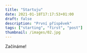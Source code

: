 ```yaml
---
title: "Startuju"
date: 2021-01-18T17:17:53+01:00
draft: false
description: "První příspěvek"
tags: ["starting", "first", "post"]
thumbnail: /images/02.jpg
---
```


Začínáme!
